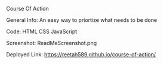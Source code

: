Course Of Action

General Info:
An easy way to priortize what needs to be done

Code:
HTML
CSS
JavaScript

Screenshot:
ReadMeScreenshot.png

Deployed Link:
https://reetah589.github.io/course-of-action/
